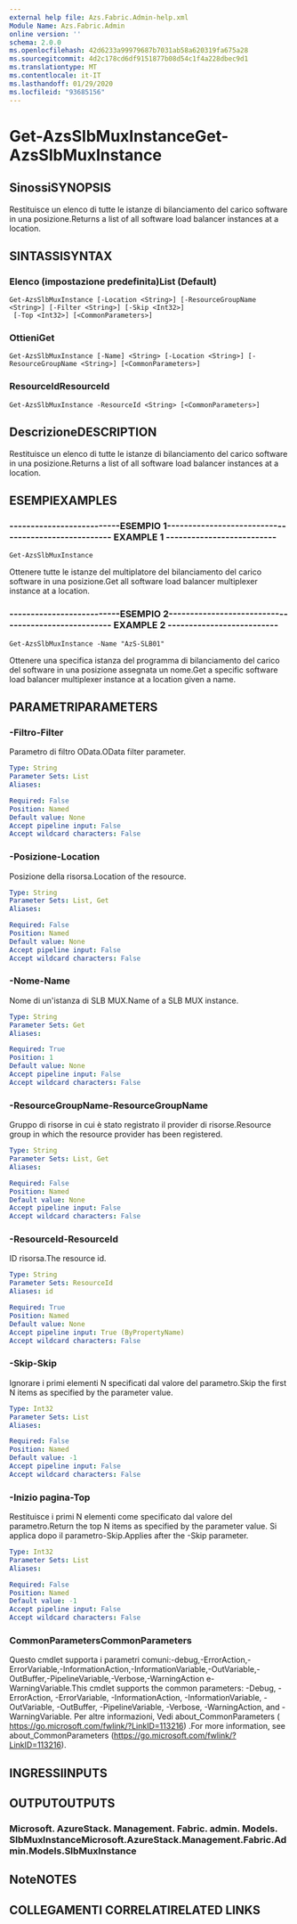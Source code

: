 ```yaml
---
external help file: Azs.Fabric.Admin-help.xml
Module Name: Azs.Fabric.Admin
online version: ''
schema: 2.0.0
ms.openlocfilehash: 42d6233a99979687b7031ab58a620319fa675a28
ms.sourcegitcommit: 4d2c178cd6df9151877b08d54c1f4a228dbec9d1
ms.translationtype: MT
ms.contentlocale: it-IT
ms.lasthandoff: 01/29/2020
ms.locfileid: "93685156"
---
```

# <span data-ttu-id="f421f-101">Get-AzsSlbMuxInstance</span><span class="sxs-lookup"><span data-stu-id="f421f-101">Get-AzsSlbMuxInstance</span></span>

## <span data-ttu-id="f421f-102">Sinossi</span><span class="sxs-lookup"><span data-stu-id="f421f-102">SYNOPSIS</span></span>
<span data-ttu-id="f421f-103">Restituisce un elenco di tutte le istanze di bilanciamento del carico software in una posizione.</span><span class="sxs-lookup"><span data-stu-id="f421f-103">Returns a list of all software load balancer instances at a location.</span></span>

## <span data-ttu-id="f421f-104">SINTASSI</span><span class="sxs-lookup"><span data-stu-id="f421f-104">SYNTAX</span></span>

### <span data-ttu-id="f421f-105">Elenco (impostazione predefinita)</span><span class="sxs-lookup"><span data-stu-id="f421f-105">List (Default)</span></span>
```
Get-AzsSlbMuxInstance [-Location <String>] [-ResourceGroupName <String>] [-Filter <String>] [-Skip <Int32>]
 [-Top <Int32>] [<CommonParameters>]
```

### <span data-ttu-id="f421f-106">Ottieni</span><span class="sxs-lookup"><span data-stu-id="f421f-106">Get</span></span>
```
Get-AzsSlbMuxInstance [-Name] <String> [-Location <String>] [-ResourceGroupName <String>] [<CommonParameters>]
```

### <span data-ttu-id="f421f-107">ResourceId</span><span class="sxs-lookup"><span data-stu-id="f421f-107">ResourceId</span></span>
```
Get-AzsSlbMuxInstance -ResourceId <String> [<CommonParameters>]
```

## <span data-ttu-id="f421f-108">Descrizione</span><span class="sxs-lookup"><span data-stu-id="f421f-108">DESCRIPTION</span></span>
<span data-ttu-id="f421f-109">Restituisce un elenco di tutte le istanze di bilanciamento del carico software in una posizione.</span><span class="sxs-lookup"><span data-stu-id="f421f-109">Returns a list of all software load balancer instances at a location.</span></span>

## <span data-ttu-id="f421f-110">ESEMPI</span><span class="sxs-lookup"><span data-stu-id="f421f-110">EXAMPLES</span></span>

### <span data-ttu-id="f421f-111">--------------------------ESEMPIO 1--------------------------</span><span class="sxs-lookup"><span data-stu-id="f421f-111">-------------------------- EXAMPLE 1 --------------------------</span></span>
```
Get-AzsSlbMuxInstance
```

<span data-ttu-id="f421f-112">Ottenere tutte le istanze del multiplatore del bilanciamento del carico software in una posizione.</span><span class="sxs-lookup"><span data-stu-id="f421f-112">Get all software load balancer multiplexer instance at a location.</span></span>

### <span data-ttu-id="f421f-113">--------------------------ESEMPIO 2--------------------------</span><span class="sxs-lookup"><span data-stu-id="f421f-113">-------------------------- EXAMPLE 2 --------------------------</span></span>
```
Get-AzsSlbMuxInstance -Name "AzS-SLB01"
```

<span data-ttu-id="f421f-114">Ottenere una specifica istanza del programma di bilanciamento del carico del software in una posizione assegnata un nome.</span><span class="sxs-lookup"><span data-stu-id="f421f-114">Get a specific software load balancer multiplexer instance at a location given a name.</span></span>

## <span data-ttu-id="f421f-115">PARAMETRI</span><span class="sxs-lookup"><span data-stu-id="f421f-115">PARAMETERS</span></span>

### <span data-ttu-id="f421f-116">-Filtro</span><span class="sxs-lookup"><span data-stu-id="f421f-116">-Filter</span></span>
<span data-ttu-id="f421f-117">Parametro di filtro OData.</span><span class="sxs-lookup"><span data-stu-id="f421f-117">OData filter parameter.</span></span>

```yaml
Type: String
Parameter Sets: List
Aliases: 

Required: False
Position: Named
Default value: None
Accept pipeline input: False
Accept wildcard characters: False
```

### <span data-ttu-id="f421f-118">-Posizione</span><span class="sxs-lookup"><span data-stu-id="f421f-118">-Location</span></span>
<span data-ttu-id="f421f-119">Posizione della risorsa.</span><span class="sxs-lookup"><span data-stu-id="f421f-119">Location of the resource.</span></span>

```yaml
Type: String
Parameter Sets: List, Get
Aliases: 

Required: False
Position: Named
Default value: None
Accept pipeline input: False
Accept wildcard characters: False
```

### <span data-ttu-id="f421f-120">-Nome</span><span class="sxs-lookup"><span data-stu-id="f421f-120">-Name</span></span>
<span data-ttu-id="f421f-121">Nome di un'istanza di SLB MUX.</span><span class="sxs-lookup"><span data-stu-id="f421f-121">Name of a SLB MUX instance.</span></span>

```yaml
Type: String
Parameter Sets: Get
Aliases: 

Required: True
Position: 1
Default value: None
Accept pipeline input: False
Accept wildcard characters: False
```

### <span data-ttu-id="f421f-122">-ResourceGroupName</span><span class="sxs-lookup"><span data-stu-id="f421f-122">-ResourceGroupName</span></span>
<span data-ttu-id="f421f-123">Gruppo di risorse in cui è stato registrato il provider di risorse.</span><span class="sxs-lookup"><span data-stu-id="f421f-123">Resource group in which the resource provider has been registered.</span></span>

```yaml
Type: String
Parameter Sets: List, Get
Aliases: 

Required: False
Position: Named
Default value: None
Accept pipeline input: False
Accept wildcard characters: False
```

### <span data-ttu-id="f421f-124">-ResourceId</span><span class="sxs-lookup"><span data-stu-id="f421f-124">-ResourceId</span></span>
<span data-ttu-id="f421f-125">ID risorsa.</span><span class="sxs-lookup"><span data-stu-id="f421f-125">The resource id.</span></span>

```yaml
Type: String
Parameter Sets: ResourceId
Aliases: id

Required: True
Position: Named
Default value: None
Accept pipeline input: True (ByPropertyName)
Accept wildcard characters: False
```

### <span data-ttu-id="f421f-126">-Skip</span><span class="sxs-lookup"><span data-stu-id="f421f-126">-Skip</span></span>
<span data-ttu-id="f421f-127">Ignorare i primi elementi N specificati dal valore del parametro.</span><span class="sxs-lookup"><span data-stu-id="f421f-127">Skip the first N items as specified by the parameter value.</span></span>

```yaml
Type: Int32
Parameter Sets: List
Aliases: 

Required: False
Position: Named
Default value: -1
Accept pipeline input: False
Accept wildcard characters: False
```

### <span data-ttu-id="f421f-128">-Inizio pagina</span><span class="sxs-lookup"><span data-stu-id="f421f-128">-Top</span></span>
<span data-ttu-id="f421f-129">Restituisce i primi N elementi come specificato dal valore del parametro.</span><span class="sxs-lookup"><span data-stu-id="f421f-129">Return the top N items as specified by the parameter value.</span></span>
<span data-ttu-id="f421f-130">Si applica dopo il parametro-Skip.</span><span class="sxs-lookup"><span data-stu-id="f421f-130">Applies after the -Skip parameter.</span></span>

```yaml
Type: Int32
Parameter Sets: List
Aliases: 

Required: False
Position: Named
Default value: -1
Accept pipeline input: False
Accept wildcard characters: False
```

### <span data-ttu-id="f421f-131">CommonParameters</span><span class="sxs-lookup"><span data-stu-id="f421f-131">CommonParameters</span></span>
<span data-ttu-id="f421f-132">Questo cmdlet supporta i parametri comuni:-debug,-ErrorAction,-ErrorVariable,-InformationAction,-InformationVariable,-OutVariable,-OutBuffer,-PipelineVariable,-Verbose,-WarningAction e-WarningVariable.</span><span class="sxs-lookup"><span data-stu-id="f421f-132">This cmdlet supports the common parameters: -Debug, -ErrorAction, -ErrorVariable, -InformationAction, -InformationVariable, -OutVariable, -OutBuffer, -PipelineVariable, -Verbose, -WarningAction, and -WarningVariable.</span></span> <span data-ttu-id="f421f-133">Per altre informazioni, Vedi about_CommonParameters ( https://go.microsoft.com/fwlink/?LinkID=113216) .</span><span class="sxs-lookup"><span data-stu-id="f421f-133">For more information, see about_CommonParameters (https://go.microsoft.com/fwlink/?LinkID=113216).</span></span>

## <span data-ttu-id="f421f-134">INGRESSI</span><span class="sxs-lookup"><span data-stu-id="f421f-134">INPUTS</span></span>

## <span data-ttu-id="f421f-135">OUTPUT</span><span class="sxs-lookup"><span data-stu-id="f421f-135">OUTPUTS</span></span>

### <span data-ttu-id="f421f-136">Microsoft. AzureStack. Management. Fabric. admin. Models. SlbMuxInstance</span><span class="sxs-lookup"><span data-stu-id="f421f-136">Microsoft.AzureStack.Management.Fabric.Admin.Models.SlbMuxInstance</span></span>

## <span data-ttu-id="f421f-137">Note</span><span class="sxs-lookup"><span data-stu-id="f421f-137">NOTES</span></span>

## <span data-ttu-id="f421f-138">COLLEGAMENTI CORRELATI</span><span class="sxs-lookup"><span data-stu-id="f421f-138">RELATED LINKS</span></span>

